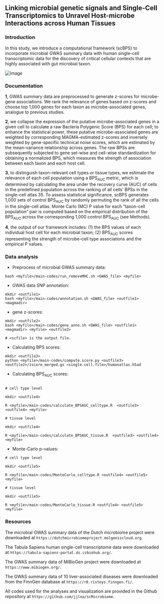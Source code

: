 ## Linking microbial genetic signals and Single-Cell Transcriptomics to Unravel Host-microbe Interactions across Human Tissues



### Introduction

In this study, we introduce a computational framework (scBPS) to incorporate microbial GWAS summary data with human single-cell transcriptomic data for the discovery of critical cellular contexts that are highly associated with gut microbial taxon. 

![image](https://github.com/jjlea/scMicrobiome/assets/73264824/77cbab3f-4ca5-445f-87c8-0d3bbedf4d9d)


### Documentation

**1**, GWAS summary data are preprocessed to generate z-scores for microbe-gene associations. We rank the relevance of genes based on z-scores and choose top 1,000 genes for each taxon as microbe-associated genes, analogue to previous studies. 

**2**, we collapse the expression of the putative microbe-associated genes in a given cell to calculate a raw Bacteria Polygenic Score (BPS) for each cell; to enhance the statistical power, these putative microbe-associated genes are weighted by corresponding MAGMA-estimated z-scores and inversely weighted by gene-specific technical noise scores, which are estimated by the mean-variance relationship across genes. The raw BPSs are subsequently subjected to gene set-wise and cell-wise standardization for obtaining a normalized BPS, which measures the strength of association between each taxon and each host cell. 

**3**, to distinguish taxon-relevant cell types or tissue types, we estimate the relevance of each cell population using a BPS<sub>AUC</sub> metric, which is determined by calculating the area under the recovery curve (AUC) of cells in the predefined population across the ranking of all cells’ BPSs in the single-cell atlas 35. To assess statistical significance, scBPS generates 1,000 sets of control BPS<sub>AUC</sub> by randomly permuting the rank of all the cells in the single-cell atlas. Monte Carlo (MC) P value for each “taxon-cell population” pair is computed based on the empirical distribution of the BPS<sub>AUC</sub> across the corresponding 1,000 control BPS<sub>AUC</sub> (see Methods). 

**4**, the output of our framework includes: (1) the BPS values of each individual host cell for each microbial taxon; (2) BPS<sub>AUC</sub> scores representing the strength of microbe-cell type associations and the empirical P values. 


### Data analysis

- Preprocess of microbial GWAS summary data:
  
``` 
bash <myfile>/main-codes/run_removeMHC.sh <GWAS_file> <myfile>
```

- GWAS data SNP annotation:

```
mkdir <outfile1>
bash <myfile>/main-codes/annotation.sh <GWAS_file> <outfile1> <magmadir>
```

- gene z-scores:

```
mkdir <outfile2>
bash <myfile>/main-codes/gene_anno.sh <GWAS_file> <outfile1> <magmadir> <myfile> <outfile2>

# <scfile> is the output file.
```

- Calculating BPS scores:

```
mkdir <outfile3>
python <myfile>/main-codes/compute.score.py <outfile3> <outfile2>/zscore_merged.gs <single.cell.file>/humanatlas.h5ad
```

- Calculating BPS<sub>AUC</sub> scores:

```

# cell type level

mkdir <outfile4>

R <myfile>/main-codes/calculate_BPSAUC_celltype.R  <outfile3> <outfile4> <myfile>

# tissue level

mkdir <outfile4>

R <myfile>/main-codes/calculate_BPSAUC_tissue.R  <outfile3> <outfile4> <myfile>
```

- Monte-Carlo p-values:

```
# cell type level

mkdir <outfile5>

R <myfile>/main-codes/MonteCarlo_celltype.R <outfile4> <outfile5> <myfile>

# tissue level

mkdir <outfile5>

R <myfile>/main-codes/MonteCarlo_tissue.R <outfile4> <outfile5> <myfile>
```

### Resources

The microbial GWAS summary data of the Dutch microbiome project were downloaded at `https://dutchmicrobiomeproject.molgeniscloud.org`. 

The Tabula Sapiens human single-cell transcriptome data were downloaded at `https://tabula-sapiens-portal.ds.czbiohub.org/`. 

The GWAS summary data of MiBioGen project were downloaded at `https://www.mibiogen.org/`. 

The GWAS summary data of 10 liver-associated diseases were downloaded from the FinnGen database at `https://r8.risteys.finngen.fi/`. 

All codes used for the analyses and visualization are provided in the Github repository at `https://github.com/jjlea/scMicrobiome`. 




